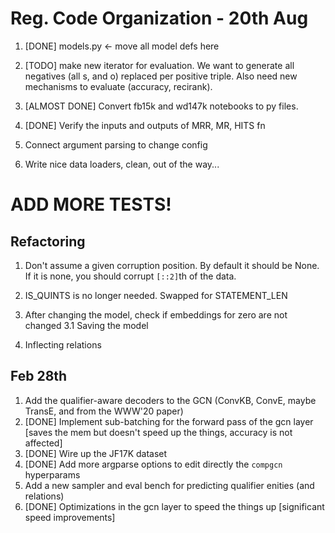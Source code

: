 # Reg. Code Organization -  20th Aug
1. [DONE] models.py <- move all model defs here
2. [TODO] make new iterator for evaluation.
    We want to generate all negatives (all s, and o) replaced per positive triple.
    Also need new mechanisms to evaluate (accuracy, recirank).
3. [ALMOST DONE] Convert fb15k and wd147k notebooks to py files.

1. [DONE] Verify the inputs and outputs of MRR, MR, HITS fn
1. Connect argument parsing to change config
1. Write nice data loaders, clean, out of the way...

# ADD MORE TESTS!

## Refactoring 
1. Don't assume a given corruption position. By default it should be None.
    If it is none, you should corrupt `[::2]`th of the data.
    
2. IS_QUINTS is no longer needed. Swapped for STATEMENT_LEN
3. After changing the model, check if embeddings for zero are not changed
    3.1 Saving the model
4. Inflecting relations


## Feb 28th
1. Add the qualifier-aware decoders to the GCN (ConvKB, ConvE, maybe TransE, and from the WWW'20 paper)
2. [DONE] Implement sub-batching for the forward pass of the gcn layer [saves the mem but doesn't speed up the things, accuracy is not affected]
3. [DONE] Wire up the JF17K dataset
4. [DONE] Add more argparse options to edit directly the `compgcn` hyperparams 
5. Add a new sampler and eval bench for predicting qualifier enities (and relations)
6. [DONE] Optimizations in the gcn layer to speed the things up [significant speed improvements]
